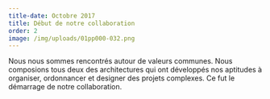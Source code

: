 ```yaml
---
title-date: Octobre 2017
title: Début de notre collaboration
order: 2
image: /img/uploads/01pp000-032.png
---
```

Nous nous sommes rencontrés autour de valeurs communes. Nous composions tous
deux des architectures qui ont développés nos aptitudes à organiser,
ordonnancer et designer des projets complexes. Ce fut le démarrage de notre
collaboration.
